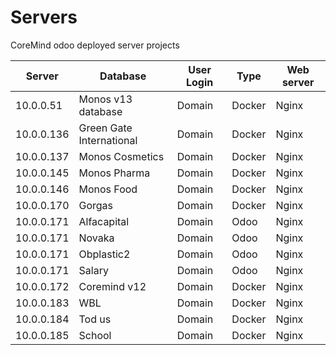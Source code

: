 # Servers

CoreMind odoo deployed server projects

| Server     | Database                 | User Login | Type   | Web server |
| ---------- | ------------------------ | ---------- | ------ | ---------- |
| 10.0.0.51  | Monos v13 database       | Domain     | Docker | Nginx      |
| 10.0.0.136 | Green Gate International | Domain     | Docker | Nginx      |
| 10.0.0.137 | Monos Cosmetics          | Domain     | Docker | Nginx      |
| 10.0.0.145 | Monos Pharma             | Domain     | Docker | Nginx      |
| 10.0.0.146 | Monos Food               | Domain     | Docker | Nginx      |
| 10.0.0.170 | Gorgas                   | Domain     | Docker | Nginx      |
| 10.0.0.171 | Alfacapital              | Domain     | Odoo   | Nginx      |
| 10.0.0.171 | Novaka                   | Domain     | Odoo   | Nginx      |
| 10.0.0.171 | Obplastic2               | Domain     | Odoo   | Nginx      |
| 10.0.0.171 | Salary                   | Domain     | Odoo   | Nginx      |
| 10.0.0.172 | Coremind v12             | Domain     | Docker | Nginx      |
| 10.0.0.183 | WBL                      | Domain     | Docker | Nginx      |
| 10.0.0.184 | Tod us                   | Domain     | Docker | Nginx      |
| 10.0.0.185 | School                   | Domain     | Docker | Nginx      |
